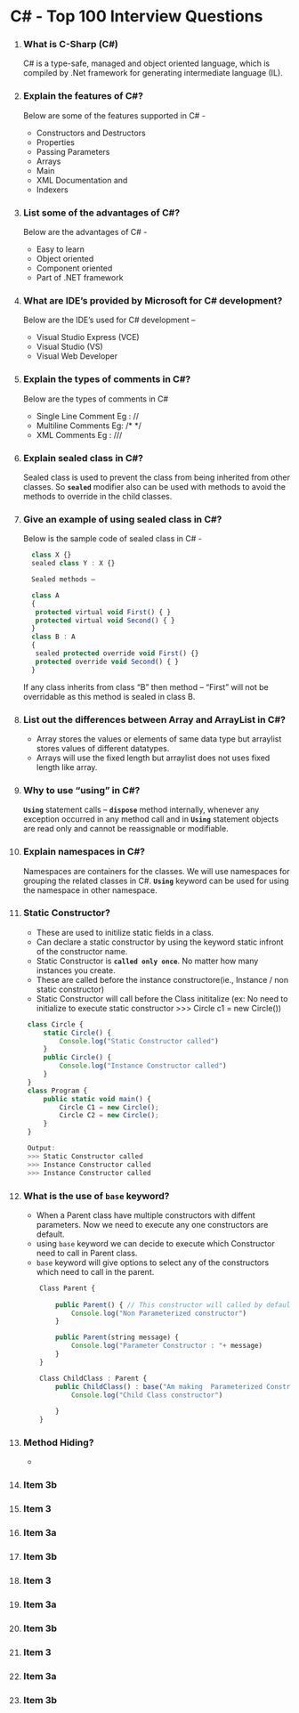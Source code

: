 # C# - Top 100 Interview Questions


1. ### What is C-Sharp (C#)
    C# is a type-safe, managed and object oriented language, which is compiled by .Net framework for generating intermediate language (IL).
1. ### Explain the features of C#?
    Below are some of the features supported in C# -
    *  Constructors and Destructors
    *  Properties
    *  Passing Parameters
    *  Arrays
    *  Main
    *  XML Documentation and
    *  Indexers  
1. ### List some of the advantages of C#?
    Below are the advantages of C# -
    *  Easy to learn
    *  Object oriented
    *  Component oriented
    *  Part of .NET framework
1. ### What are IDE’s provided by Microsoft for C# development?
    Below are the IDE’s used for C# development –
    *  Visual Studio Express (VCE)
    *  Visual Studio (VS)
    *  Visual Web Developer
1. ### Explain the types of comments in C#?
    Below are the types of comments in C# 
    *  Single Line Comment Eg : //
    *  Multiline Comments Eg: /* */
    *  XML Comments Eg : ///
1. ### Explain sealed class in C#?
    Sealed class is used to prevent the class from being inherited from other classes. So __`sealed`__ modifier also can be used with methods to avoid the methods to override in the child classes.
1. ### Give an example of using sealed class in C#?
    Below is the sample code of sealed class in C# -
    
    ```javascript
      class X {} 
      sealed class Y : X {}

      Sealed methods –

      class A
      {
       protected virtual void First() { }
       protected virtual void Second() { }
      }
      class B : A
      {
       sealed protected override void First() {}
       protected override void Second() { }
      }
    ```
    If any class inherits from class “B” then method – “First” will not be overridable as this method is sealed in class B.
1. ### List out the differences between Array and ArrayList in C#?
    * Array stores the values or elements of same data type but arraylist stores values of different datatypes.
    * Arrays will use the fixed length but arraylist does not uses fixed length like array.
1. ### Why to use “using” in C#?
    __`Using`__ statement calls – __`dispose`__ method internally, whenever any exception occurred in any method call and in __`Using`__ statement objects are read only and cannot be reassignable or modifiable.
1. ### Explain namespaces in C#?
    Namespaces are containers for the classes. We will use namespaces for grouping the related classes in C#. __`Using`__ keyword can be used for using the namespace in other namespace.
1. ### Static Constructor?
    *   These are used to initilize static fields in a class.
    *   Can declare a static constructor by using the keyword static infront of the constructor name.
    *   Static Constructor is __`called only once`__. No matter how many instances you create.
    *   These are called before the instance constructore(ie., Instance / non static constructor)
    *   Static Constructor will call before the Class inititalize (ex: No need to initialize to execute static constructor  >>> Circle c1 = new Circle())

   ``` javascript
    class Circle {
        static Circle() {
            Console.log("Static Constructor called")
        }
        public Circle() {
            Console.log("Instance Constructor called")
        }
    }
    class Program {
        public static void main() {
            Circle C1 = new Circle();
            Circle C2 = new Circle();
        }
    }

    Output:
    >>> Static Constructor called
    >>> Instance Constructor called
    >>> Instance Constructor called
   ```
1. ### What is the use of `base` keyword?
    *   When a Parent class have multiple constructors with diffent parameters. Now we need to execute any one constructors are default.
    *   using `base` keyword we can decide to execute which Constructor need to call in Parent class.
    *   `base` keyword will give options to select any of the constructors which need to call in the parent.
    
    ``` javascript
        Class Parent {
            
            public Parent() { // This constructor will called by default
                Console.log("Non Parameterized constructor")
            }

            public Parent(string message) {
                Console.log("Parameter Constructor : "+ message)
            }
        }

        Class ChildClass : Parent {
            public ChildClass() : base("Am making  Parameterized Constructor as Default constructor using base keyword"){
                Console.log("Child Class constructor")
                
            }
        }
    
    ```


1. ### Method Hiding?
    *   
1. ### Item 3b
1. ### Item 3
1. ### Item 3a
1. ### Item 3b
1. ### Item 3
1. ### Item 3a
1. ### Item 3b
1. ### Item 3
1. ### Item 3a
1. ### Item 3b
